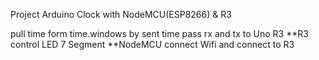 Project Arduino Clock
with NodeMCU(ESP8266) & R3

pull time form time.windows by sent time pass rx and tx to Uno R3
**R3 control LED 7 Segment
**NodeMCU connect Wifi and connect to R3
